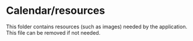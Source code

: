 # Calendar/resources

This folder contains resources (such as images) needed by the application. This file can
be removed if not needed.
